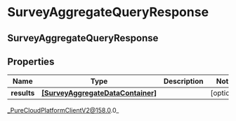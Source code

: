 # SurveyAggregateQueryResponse

## SurveyAggregateQueryResponse

## Properties

|Name | Type | Description | Notes|
|------------ | ------------- | ------------- | -------------|
| **results** | [**[SurveyAggregateDataContainer]**](SurveyAggregateDataContainer) |  | [optional] |



_PureCloudPlatformClientV2@158.0.0_

